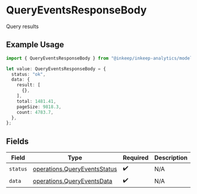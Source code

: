 # QueryEventsResponseBody

Query results

## Example Usage

```typescript
import { QueryEventsResponseBody } from "@inkeep/inkeep-analytics/models/operations";

let value: QueryEventsResponseBody = {
  status: "ok",
  data: {
    result: [
      {},
    ],
    total: 1481.41,
    pageSize: 9818.3,
    count: 4783.7,
  },
};
```

## Fields

| Field                                                                        | Type                                                                         | Required                                                                     | Description                                                                  |
| ---------------------------------------------------------------------------- | ---------------------------------------------------------------------------- | ---------------------------------------------------------------------------- | ---------------------------------------------------------------------------- |
| `status`                                                                     | [operations.QueryEventsStatus](../../models/operations/queryeventsstatus.md) | :heavy_check_mark:                                                           | N/A                                                                          |
| `data`                                                                       | [operations.QueryEventsData](../../models/operations/queryeventsdata.md)     | :heavy_check_mark:                                                           | N/A                                                                          |